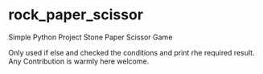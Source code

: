# rock_paper_scissor

Simple Python Project
Stone Paper Scissor Game


Only used if else and checked the conditions and print rhe required result.
Any Contribution is warmly here welcome.


